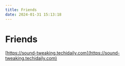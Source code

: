 ```yaml
---
title: Friends
date: 2024-01-31 15:13:18
---
```


# Friends

[https://sound-tweaking.techidaily.com](https://sound-tweaking.techidaily.com)